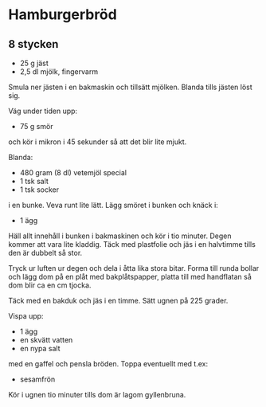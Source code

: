 Hamburgerbröd
=============
8 stycken
---------
- 25 g jäst
- 2,5 dl mjölk, fingervarm

Smula ner jästen i en bakmaskin och tillsätt mjölken. Blanda tills jästen löst sig.

Väg under tiden upp:
- 75 g smör

och kör i mikron i 45 sekunder så att det blir lite mjukt.

Blanda:
- 480 gram (8 dl) vetemjöl special
- 1 tsk salt
- 1 tsk socker

i en bunke. Veva runt lite lätt. Lägg smöret i bunken och knäck i:
- 1 ägg

Häll allt innehåll i bunken i bakmaskinen och kör i tio minuter. Degen kommer att vara lite kladdig. Täck med plastfolie och jäs i en halvtimme tills den är dubbelt så stor.

Tryck ur luften ur degen och dela i åtta lika stora bitar. Forma till runda bollar och lägg dom på en plåt med bakplåtspapper, platta till med handflatan så dom blir ca en cm tjocka.

Täck med en bakduk och jäs i en timme. Sätt ugnen på 225 grader.

Vispa upp:
- 1 ägg
- en skvätt vatten
- en nypa salt

med en gaffel och pensla bröden. Toppa eventuellt med t.ex:

- sesamfrön

Kör i ugnen tio minuter tills dom är lagom gyllenbruna.